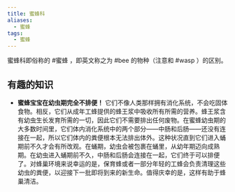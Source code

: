 ```yaml
---
title: 蜜蜂科
aliases:
  - 蜜蜂
tags:
  - 蜜蜂
---
```

蜜蜂科即俗称的 #蜜蜂 ，即英文称之为 #bee 的物种（注意和 #wasp ）的区别。

## 有趣的知识

* **蜜蜂宝宝在幼虫期完全不排便！** 它们不像人类那样拥有消化系统，不会吃固体食物。相反，它们从成年工蜂提供的蜂王浆中吸收所有所需的营养。蜂王浆含有幼虫生长发育所需的一切，因此它们不需要排出任何废物。在蜜蜂幼虫期的大多数时间里，它们体内消化系统中的两个部分——中肠和后肠——还没有连接在一起，所以它们体内的粪便根本无法排出体外。这种状况直到它们进入蛹期前不久才会有所改观。在蛹期，幼虫会被包裹在蛹里，从幼年期迈向成熟期。在幼虫进入蛹期前不久，中肠和后肠会连接在一起，它们终于可以排便了。对蜂巢环境来说幸运的是，保育蜂或者一部分年轻的工蜂会负责清理这些幼虫的粪便，以迎接下一批即将到来的新生命。值得庆幸的是，这样有助于蜂巢清洁。